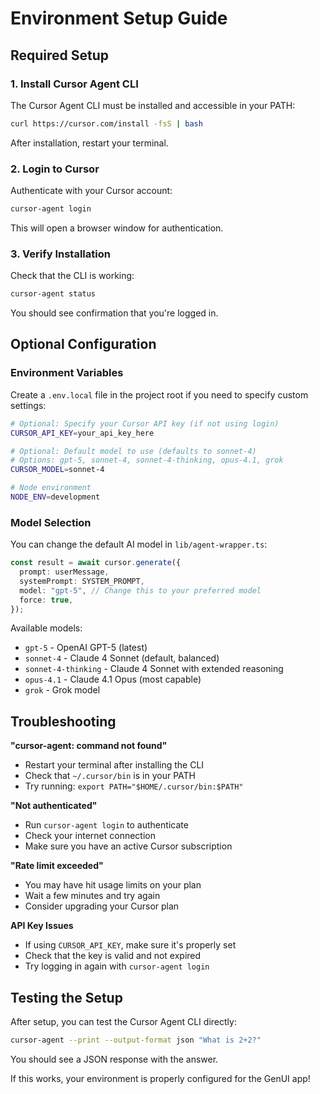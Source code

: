 # Environment Setup Guide

## Required Setup

### 1. Install Cursor Agent CLI

The Cursor Agent CLI must be installed and accessible in your PATH:

```bash
curl https://cursor.com/install -fsS | bash
```

After installation, restart your terminal.

### 2. Login to Cursor

Authenticate with your Cursor account:

```bash
cursor-agent login
```

This will open a browser window for authentication.

### 3. Verify Installation

Check that the CLI is working:

```bash
cursor-agent status
```

You should see confirmation that you're logged in.

## Optional Configuration

### Environment Variables

Create a `.env.local` file in the project root if you need to specify custom settings:

```bash
# Optional: Specify your Cursor API key (if not using login)
CURSOR_API_KEY=your_api_key_here

# Optional: Default model to use (defaults to sonnet-4)
# Options: gpt-5, sonnet-4, sonnet-4-thinking, opus-4.1, grok
CURSOR_MODEL=sonnet-4

# Node environment
NODE_ENV=development
```

### Model Selection

You can change the default AI model in `lib/agent-wrapper.ts`:

```typescript
const result = await cursor.generate({
  prompt: userMessage,
  systemPrompt: SYSTEM_PROMPT,
  model: "gpt-5", // Change this to your preferred model
  force: true,
});
```

Available models:
- `gpt-5` - OpenAI GPT-5 (latest)
- `sonnet-4` - Claude 4 Sonnet (default, balanced)
- `sonnet-4-thinking` - Claude 4 Sonnet with extended reasoning
- `opus-4.1` - Claude 4.1 Opus (most capable)
- `grok` - Grok model

## Troubleshooting

**"cursor-agent: command not found"**
- Restart your terminal after installing the CLI
- Check that `~/.cursor/bin` is in your PATH
- Try running: `export PATH="$HOME/.cursor/bin:$PATH"`

**"Not authenticated"**
- Run `cursor-agent login` to authenticate
- Check your internet connection
- Make sure you have an active Cursor subscription

**"Rate limit exceeded"**
- You may have hit usage limits on your plan
- Wait a few minutes and try again
- Consider upgrading your Cursor plan

**API Key Issues**
- If using `CURSOR_API_KEY`, make sure it's properly set
- Check that the key is valid and not expired
- Try logging in again with `cursor-agent login`

## Testing the Setup

After setup, you can test the Cursor Agent CLI directly:

```bash
cursor-agent --print --output-format json "What is 2+2?"
```

You should see a JSON response with the answer.

If this works, your environment is properly configured for the GenUI app!

